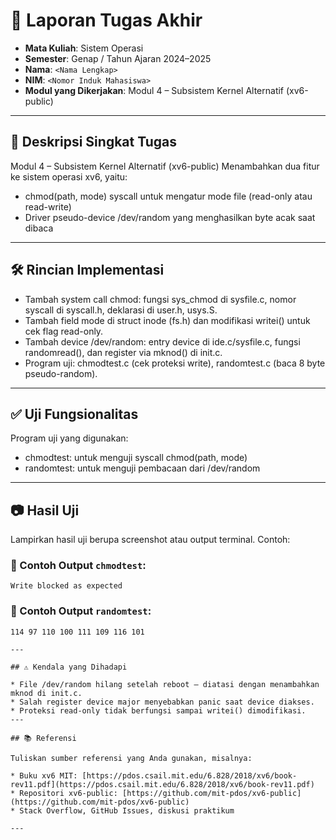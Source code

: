 # 📝 Laporan Tugas Akhir

* **Mata Kuliah**: Sistem Operasi
* **Semester**: Genap / Tahun Ajaran 2024–2025
* **Nama**: `<Nama Lengkap>`
* **NIM**: `<Nomor Induk Mahasiswa>`
* **Modul yang Dikerjakan**:
Modul 4 – Subsistem Kernel Alternatif (xv6-public)

---

## 📌 Deskripsi Singkat Tugas

Modul 4 – Subsistem Kernel Alternatif (xv6-public)
Menambahkan dua fitur ke sistem operasi xv6, yaitu:

* chmod(path, mode) syscall untuk mengatur mode file (read-only atau read-write)
* Driver pseudo-device /dev/random yang menghasilkan byte acak saat dibaca
---

## 🛠️ Rincian Implementasi

* Tambah system call chmod: fungsi sys_chmod di sysfile.c, nomor syscall di syscall.h, deklarasi di user.h, usys.S.
* Tambah field mode di struct inode (fs.h) dan modifikasi writei() untuk cek flag read-only.
* Tambah device /dev/random: entry device di ide.c/sysfile.c, fungsi randomread(), dan register via mknod() di init.c.
* Program uji: chmodtest.c (cek proteksi write), randomtest.c (baca 8 byte pseudo-random).
---

## ✅ Uji Fungsionalitas

Program uji yang digunakan:
* chmodtest: untuk menguji syscall chmod(path, mode)
* randomtest: untuk menguji pembacaan dari /dev/random

---

## 📷 Hasil Uji

Lampirkan hasil uji berupa screenshot atau output terminal. Contoh:

### 📍 Contoh Output `chmodtest`:

```
Write blocked as expected
```

### 📍 Contoh Output `randomtest`:

```
114 97 110 100 111 109 116 101

---

## ⚠️ Kendala yang Dihadapi

* File /dev/random hilang setelah reboot — diatasi dengan menambahkan mknod di init.c.
* Salah register device major menyebabkan panic saat device diakses.
* Proteksi read-only tidak berfungsi sampai writei() dimodifikasi.
---

## 📚 Referensi

Tuliskan sumber referensi yang Anda gunakan, misalnya:

* Buku xv6 MIT: [https://pdos.csail.mit.edu/6.828/2018/xv6/book-rev11.pdf](https://pdos.csail.mit.edu/6.828/2018/xv6/book-rev11.pdf)
* Repositori xv6-public: [https://github.com/mit-pdos/xv6-public](https://github.com/mit-pdos/xv6-public)
* Stack Overflow, GitHub Issues, diskusi praktikum

---

